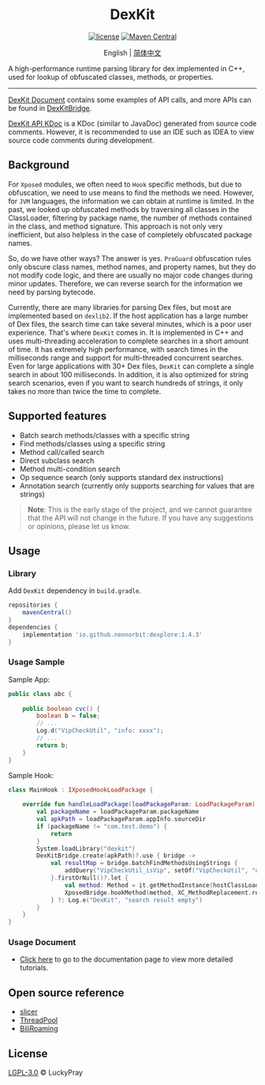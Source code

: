<div align="center">
    <h1> DexKit </h1>

[![license](https://img.shields.io/github/license/LuckyPray/DexKit.svg)](https://www.gnu.org/licenses/lgpl-3.0.html)
[![Maven Central](https://img.shields.io/maven-central/v/org.luckypray/DexKit.svg?label=Maven%20Central)](https://search.maven.org/search?q=g:%22org.luckypray%22%20AND%20a:%22DexKit%22)

English | [简体中文](https://github.com/LuckyPray/DexKit/blob/master/README_zh.md)

</div>

A high-performance runtime parsing library for dex implemented in C++, used for lookup of obfuscated classes,
methods, or properties.

---

[DexKit Document](https://luckypray.org/DexKit/en/) contains some examples of API calls, and more APIs can be found in
[DexKitBridge](http://kdoc.dexkit.luckypray.org/dexkit/io.luckypray.dexkit/-dex-kit-bridge/index.html).

[DexKit API KDoc](https://luckypray.org/DexKit-Doc) is a KDoc (similar to JavaDoc) generated from source code comments. 
However, it is recommended to use an IDE such as IDEA to view source code comments during development.

## Background

For `Xposed` modules, we often need to `Hook` specific methods, but due to obfuscation, we need to use means 
to find the methods we need. However, for `JVM` languages, the information we can obtain at runtime is limited. 
In the past, we looked up obfuscated methods by traversing all classes in the ClassLoader, filtering by 
package name, the number of methods contained in the class, and method signature. This approach is not only 
very inefficient, but also helpless in the case of completely obfuscated package names.

So, do we have other ways? The answer is yes. `ProGuard` obfuscation rules only obscure class names, method names, 
and property names, but they do not modify code logic, and there are usually no major code changes during minor updates. 
Therefore, we can reverse search for the information we need by parsing bytecode.

Currently, there are many libraries for parsing Dex files, but most are implemented based on `dexlib2`.
If the host application has a large number of Dex files, the search time can take several minutes, 
which is a poor user experience. That's where `DexKit` comes in. It is implemented in C++ and uses 
multi-threading acceleration to complete searches in a short amount of time. It has extremely high performance, 
with search times in the milliseconds range and support for multi-threaded concurrent searches. 
Even for large applications with 30+ Dex files, `DexKit` can complete a single search in about 100 milliseconds. 
In addition, it is also optimized for string search scenarios, even if you want to search hundreds of strings, 
it only takes no more than twice the time to complete.

## Supported features

- Batch search methods/classes with a specific string
- Find methods/classes using a specific string
- Method call/called search
- Direct subclass search
- Method multi-condition search
- Op sequence search (only supports standard dex instructions)
- Annotation search (currently only supports searching for values that are strings)

> **Note**:
> This is the early stage of the project, and we cannot guarantee that the API will not change in the future.
> If you have any suggestions or opinions, please let us know.

## Usage

### Library

Add `DexKit` dependency in `build.gradle`.

```gradle
repositories {
    mavenCentral()
}
dependencies {
    implementation 'io.github.neonorbit:dexplore:1.4.3'
}
```

### Usage Sample

Sample App:

```java
public class abc {
    
    public boolean cvc() {
        boolean b = false;
        // ...
        Log.d("VipCheckUtil", "info: xxxx");
        // ...
        return b;
    }
}
```

Sample Hook:

```kotlin
class MainHook : IXposedHookLoadPackage {
    
    override fun handleLoadPackage(loadPackageParam: LoadPackageParam) {
        val packageName = loadPackageParam.packageName
        val apkPath = loadPackageParam.appInfo.sourceDir
        if (packageName != "com.test.demo") {
            return
        }
        System.loadLibrary("dexkit")
        DexKitBridge.create(apkPath)?.use { bridge ->
            val resultMap = bridge.batchFindMethodsUsingStrings {
                addQuery("VipCheckUtil_isVip", setOf("VipCheckUtil", "userInfo:"))
            }.firstOrNull()?.let {
                val method: Method = it.getMethodInstance(hostClassLoader)
                XposedBridge.hookMethod(method, XC_MethodReplacement.returnConstant(true))
            } ?: Log.e("DexKit", "search result empty")
        }
    }
}
```

### Usage Document

- [Click here](https://luckypray.org/DexKit/en/) to go to the documentation page to view more detailed tutorials.

## Open source reference

- [slicer](https://cs.android.com/android/platform/superproject/+/master:tools/dexter/slicer/export/slicer/)
- [ThreadPool](https://github.com/progschj/ThreadPool)
- [BiliRoaming](https://github.com/yujincheng08/BiliRoaming)

## License

[LGPL-3.0](https://www.gnu.org/licenses/lgpl-3.0.html) © LuckyPray
